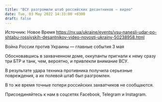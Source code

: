 ```yaml
---
title: "ВСУ разгромили штаб российских десантников — видео"
date: Tue, 03 May 2022 14:33:00 +0300
draft: false
---
```

Источник: Новое Время https://nv.ua/ukraine/events/vsu-nanesli-udar-po-shtabu-rossiyskih-desantnikov-video-novosti-ukrainy-50238958.html


Война России против Украины — главные события 3 мая

Обосновавшись в захваченном доме, оккупанты пригнали к нему сразу три БТР и танк, чем, вероятно, и привлекли внимание ВСУ.

В результате удара техника противника получила серьезные повреждения, а их полевой штаб был разгромлен.

В то же время точные потери российских захватчиков не сообщаются.

Присоединяйтесь к нам в соцсетях Facebook, Telegram и Instagram.
